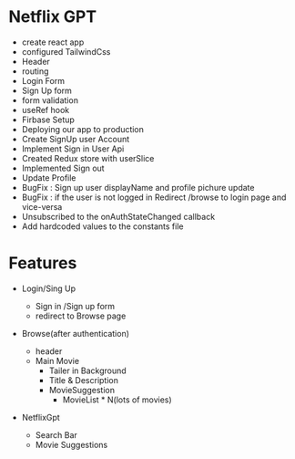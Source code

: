 # Netflix GPT

- create react app
- configured TailwindCss
- Header
- routing
- Login Form
- Sign Up form
- form validation
- useRef hook
- Firbase Setup
- Deploying our app to production
- Create SignUp user Account
- Implement Sign in User Api
- Created Redux store with userSlice
- Implemented Sign out
- Update Profile
- BugFix : Sign up user displayName and profile pichure update
- BugFix : if the user is not logged in Redirect /browse to login page and vice-versa
- Unsubscribed to the onAuthStateChanged callback
- Add hardcoded values to the constants file


# Features
- Login/Sing Up 
    - Sign in /Sign up form
    - redirect to Browse page

- Browse(after authentication)
    - header
    - Main Movie
        - Tailer in Background
        - Title & Description
        - MovieSuggestion
            - MovieList * N(lots of movies)

- NetflixGpt
    - Search Bar
    - Movie Suggestions

